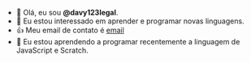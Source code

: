- 👋 Olá, eu sou **@davy123legal**.
- 👀 Eu estou interessado em aprender e programar novas linguagens.
- 👍 Meu email de contato é [email](davydellalo@gmail.com)
- 🌱 Eu estou aprendendo a programar recentemente a linguagem de JavaScript e Scratch.
